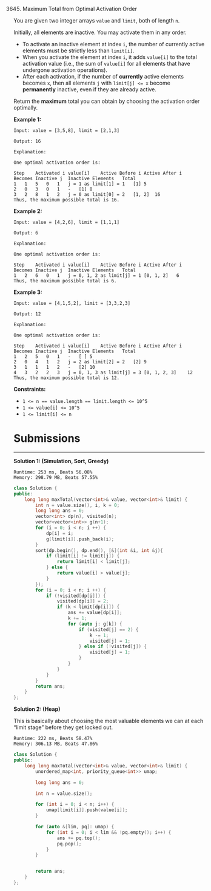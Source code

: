 3645. Maximum Total from Optimal Activation Order

You are given two integer arrays `value` and `limit`, both of length `n`.

Initially, all elements are inactive. You may activate them in any order.

* To activate an inactive element at index `i`, the number of currently active elements must be strictly less than `limit[i]`.
* When you activate the element at index `i`, it adds `value[i]` to the total activation value (i.e., the sum of `value[i]` for all elements that have undergone activation operations).
* After each activation, if the number of **currently** active elements becomes `x`, then all elements `j` with `limit[j] <= x` become **permanently** inactive, even if they are already active.

Return the **maximum** total you can obtain by choosing the activation order optimally.

 

**Example 1:**
```
Input: value = [3,5,8], limit = [2,1,3]

Output: 16

Explanation:

One optimal activation order is:

Step	Activated i	value[i]	Active Before i	Active After i	Becomes Inactive j	Inactive Elements	Total
1	1	5	0	1	j = 1 as limit[1] = 1	[1]	5
2	0	3	0	1	-	[1]	8
3	2	8	1	2	j = 0 as limit[0] = 2	[1, 2]	16
Thus, the maximum possible total is 16.
```

**Example 2:**
```
Input: value = [4,2,6], limit = [1,1,1]

Output: 6

Explanation:

One optimal activation order is:

Step	Activated i	value[i]	Active Before i	Active After i	Becomes Inactive j	Inactive Elements	Total
1	2	6	0	1	j = 0, 1, 2 as limit[j] = 1	[0, 1, 2]	6
Thus, the maximum possible total is 6.
```

**Example 3:**
```
Input: value = [4,1,5,2], limit = [3,3,2,3]

Output: 12

Explanation:

One optimal activation order is:

Step	Activated i	value[i]	Active Before i	Active After i	Becomes Inactive j	Inactive Elements	Total
1	2	5	0	1	-	[ ]	5
2	0	4	1	2	j = 2 as limit[2] = 2	[2]	9
3	1	1	1	2	-	[2]	10
4	3	2	2	3	j = 0, 1, 3 as limit[j] = 3	[0, 1, 2, 3]	12
Thus, the maximum possible total is 12.
```
 

**Constraints:**

* `1 <= n == value.length == limit.length <= 10^5`
* `1 <= value[i] <= 10^5`
* `1 <= limit[i] <= n`

# Submissions
---
**Solution 1: (Simulation, Sort, Greedy)**
```
Runtime: 253 ms, Beats 56.08%
Memory: 298.79 MB, Beats 57.55%
```
```c++
class Solution {
public:
    long long maxTotal(vector<int>& value, vector<int>& limit) {
        int n = value.size(), i, k = 0;
        long long ans = 0;
        vector<int> dp(n), visited(n);
        vector<vector<int>> g(n+1);
        for (i = 0; i < n; i ++) {
            dp[i] = i;
            g[limit[i]].push_back(i);
        }
        sort(dp.begin(), dp.end(), [&](int &i, int &j){
            if (limit[i] != limit[j]) {
                return limit[i] < limit[j];
            } else {
                return value[i] > value[j];
            }
        });
        for (i = 0; i < n; i ++) {
            if (!visited[dp[i]]) {
                visited[dp[i]] = 2;
                if (k < limit[dp[i]]) {
                    ans += value[dp[i]];
                    k += 1;
                    for (auto j: g[k]) {
                        if (visited[j] == 2) {
                            k -= 1;
                            visited[j] = 1;
                        } else if (!visited[j]) {
                            visited[j] = 1;
                        }
                    }
                }
            }
        }
        return ans;
    }
};
```

**Solution 2: (Heap)**

This is basically about choosing the most valuable elements we can at each “limit stage” before they get locked out.

```
Runtime: 222 ms, Beats 58.47%
Memory: 306.13 MB, Beats 47.86%
```
```c++
class Solution {
public:
    long long maxTotal(vector<int>& value, vector<int>& limit) {
        unordered_map<int, priority_queue<int>> umap;

        long long ans = 0;

        int n = value.size();

        for (int i = 0; i < n; i++) {
            umap[limit[i]].push(value[i]);
        }

        for (auto &[lim, pq]: umap) {
            for (int i = 0; i < lim && !pq.empty(); i++) {
                ans += pq.top();
                pq.pop();
            }
        }


        return ans;
    }
};
```
